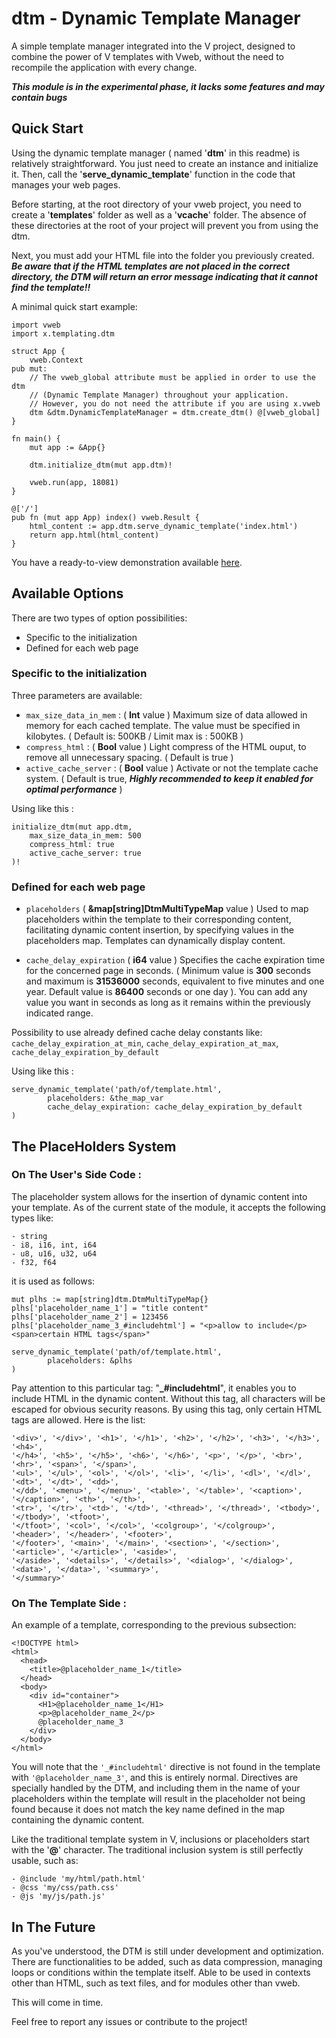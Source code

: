 # dtm - Dynamic Template Manager

A simple template manager integrated into the V project, designed to combine the power of V templates with Vweb, without the need to recompile the application with every change.

**_This module is in the experimental phase, it lacks some features and may contain bugs_**

## Quick Start

Using the dynamic template manager ( named '**dtm**' in this readme) is relatively straightforward. You just need to create an instance and initialize it. 
Then, call the '**serve_dynamic_template**' function in the code that manages your web pages. 

Before starting, at the root directory of your vweb project, you need to create a '**templates**' folder as well as a '**vcache**' folder. The absence of these directories at the root of your project will prevent you from using the dtm.

Next, you must add your HTML file into the folder you previously created. ***Be aware that if the HTML templates are not placed in the correct directory, the DTM will return an error message indicating that it cannot find the template!!***

A minimal quick start example:

```
import vweb
import x.templating.dtm

struct App {
	vweb.Context
pub mut:
    // The vweb_global attribute must be applied in order to use the dtm 
    // (Dynamic Template Manager) throughout your application.
    // However, you do not need the attribute if you are using x.vweb
	dtm &dtm.DynamicTemplateManager = dtm.create_dtm() @[vweb_global] 
}

fn main() {
	mut app := &App{}

	dtm.initialize_dtm(mut app.dtm)!

	vweb.run(app, 18081)
}

@['/']
pub fn (mut app App) index() vweb.Result {
	html_content := app.dtm.serve_dynamic_template('index.html')
	return app.html(html_content)
}

```

You have a ready-to-view demonstration available [here](https://github.com/vlang/v/tree/master/vlib/vweb/tests/dynamic_template_manager_test_server).

## Available Options

There are two types of option possibilities:

- Specific to the initialization
- Defined for each web page

### Specific to the initialization

Three parameters are available:

- `max_size_data_in_mem` : ( **Int** value ) Maximum size of data allowed in memory for each cached template. The value must be specified in kilobytes. ( Default is: 500KB / Limit max is : 500KB )
- `compress_html` : ( **Bool** value ) Light compress of the HTML ouput, to remove all unnecessary spacing. ( Default is true )
- `active_cache_server` : ( **Bool** value ) Activate or not the template cache system. ( Default is true, ***_Highly recommended to keep it enabled for optimal performance_*** )

Using like this :

```
initialize_dtm(mut app.dtm,
    max_size_data_in_mem: 500
    compress_html: true
    active_cache_server: true
)!
```


### Defined for each web page

- `placeholders` ( **&map[string]DtmMultiTypeMap** value ) Used to map placeholders within the template to their corresponding content, facilitating dynamic content insertion, by specifying values in the placeholders map. Templates can dynamically display content.

- `cache_delay_expiration` ( **i64** value ) Specifies the cache expiration time for the concerned page in seconds. ( Minimum value is **300** seconds and maximum is **31536000** seconds, equivalent to five minutes and one year. Default value is **86400** seconds or one day ). You can add any value you want in seconds as long as it remains within the previously indicated range. 

Possibility to use already defined cache delay constants like: `cache_delay_expiration_at_min`, `cache_delay_expiration_at_max`, `cache_delay_expiration_by_default`

Using like this :

```
serve_dynamic_template('path/of/template.html',
		placeholders: &the_map_var
		cache_delay_expiration: cache_delay_expiration_by_default
)
```

## The PlaceHolders System

### On The User's Side Code :

The placeholder system allows for the insertion of dynamic content into your template. As of the current state of the module, it accepts the following types like:

```
- string
- i8, i16, int, i64
- u8, u16, u32, u64
- f32, f64
```

it is used as follows:

```
mut plhs := map[string]dtm.DtmMultiTypeMap{}
plhs['placeholder_name_1'] = "title content"
plhs['placeholder_name_2'] = 123456
plhs['placeholder_name_3_#includehtml'] = "<p>allow to include</p><span>certain HTML tags</span>"

serve_dynamic_template('path/of/template.html',
		placeholders: &plhs
)
```
Pay attention to this particular tag: "**_#includehtml**", it enables you to include HTML in the dynamic content. Without this tag, all characters will be escaped for obvious security reasons. By using this tag, only certain HTML tags are allowed. Here is the list:

```
'<div>', '</div>', '<h1>', '</h1>', '<h2>', '</h2>', '<h3>', '</h3>', '<h4>',
'</h4>', '<h5>', '</h5>', '<h6>', '</h6>', '<p>', '</p>', '<br>', '<hr>', '<span>', '</span>',
'<ul>', '</ul>', '<ol>', '</ol>', '<li>', '</li>', '<dl>', '</dl>', '<dt>', '</dt>', '<dd>',
'</dd>', '<menu>', '</menu>', '<table>', '</table>', '<caption>', '</caption>', '<th>', '</th>',
'<tr>', '</tr>', '<td>', '</td>', '<thread>', '</thread>', '<tbody>', '</tbody>', '<tfoot>',
'</tfoot>', '<col>', '</col>', '<colgroup>', '</colgroup>', '<header>', '</header>', '<footer>',
'</footer>', '<main>', '</main>', '<section>', '</section>', '<article>', '</article>', '<aside>',
'</aside>', '<details>', '</details>', '<dialog>', '</dialog>', '<data>', '</data>', '<summary>',
'</summary>'
```

### On The Template Side :

An example of a template, corresponding to the previous subsection:

```
<!DOCTYPE html>
<html>
  <head>
    <title>@placeholder_name_1</title>
  </head>
  <body>
    <div id="container">
      <H1>@placeholder_name_1</H1>
      <p>@placeholder_name_2</p>
      @placeholder_name_3
    </div>
  </body>
</html>
```
You will note that the `'_#includehtml'` directive is not found in the template with `'@placeholder_name_3'`, and this is entirely normal. Directives are specially handled by the DTM, and including them in the name of your placeholders within the template will result in the placeholder not being found because it does not match the key name defined in the map containing the dynamic content.


Like the traditional template system in V, inclusions or placeholders start with the '**@**' character. The traditional inclusion system is still perfectly usable, such as:

```
- @include 'my/html/path.html'
- @css 'my/css/path.css'
- @js 'my/js/path.js'
```

## In The Future

As you've understood, the DTM is still under development and optimization. There are functionalities to be added, such as data compression, managing loops or conditions within the template itself. Able to be used in contexts other than HTML, such as text files, and for modules other than vweb.

This will come in time.

Feel free to report any issues or contribute to the project!